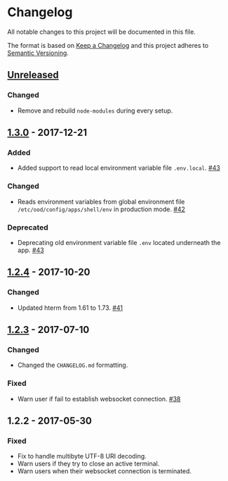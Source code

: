 # Changelog

All notable changes to this project will be documented in this file.

The format is based on [Keep a Changelog](http://keepachangelog.com/en/1.0.0/)
and this project adheres to [Semantic Versioning](http://semver.org/spec/v2.0.0.html).

## [Unreleased]
### Changed
- Remove and rebuild `node-modules` during every setup.

## [1.3.0] - 2017-12-21
### Added
- Added support to read local environment variable file `.env.local`.
  [#43](https://github.com/OSC/ood-shell/pull/43)

### Changed
- Reads environment variables from global environment file
  `/etc/ood/config/apps/shell/env` in production mode.
  [#42](https://github.com/OSC/ood-shell/issues/42)

### Deprecated
- Deprecating old environment variable file `.env` located underneath the app.
  [#43](https://github.com/OSC/ood-shell/pull/43)

## [1.2.4] - 2017-10-20
### Changed
- Updated hterm from 1.61 to 1.73.
  [#41](https://github.com/OSC/ood-shell/issues/41)

## [1.2.3] - 2017-07-10
### Changed
- Changed the `CHANGELOG.md` formatting.

### Fixed
- Warn user if fail to establish websocket connection.
  [#38](https://github.com/OSC/ood-shell/issues/38)

## 1.2.2 - 2017-05-30
### Fixed
- Fix to handle multibyte UTF-8 URI decoding.
- Warn users if they try to close an active terminal.
- Warn users when their websocket connection is terminated.

[Unreleased]: https://github.com/OSC/ood-shell/compare/v1.3.0...HEAD
[1.3.0]: https://github.com/OSC/ood-shell/compare/v1.2.4...v1.3.0
[1.2.4]: https://github.com/OSC/ood-shell/compare/v1.2.3...v1.2.4
[1.2.3]: https://github.com/OSC/ood-shell/compare/v1.2.2...v1.2.3
